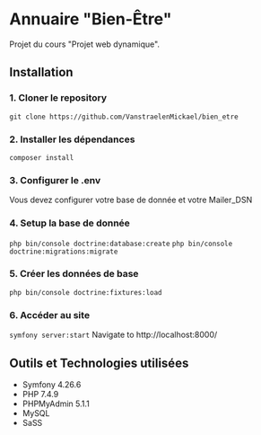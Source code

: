 # Annuaire "Bien-Être"

Projet du cours "Projet web dynamique".

## Installation

### 1. Cloner le repository

`git clone https://github.com/VanstraelenMickael/bien_etre`

### 2. Installer les dépendances

`composer install`

### 3. Configurer le .env

Vous devez configurer votre base de donnée et votre Mailer_DSN

### 4. Setup la base de donnée

`php bin/console doctrine:database:create`
`php bin/console doctrine:migrations:migrate`

### 5. Créer les données de base

`php bin/console doctrine:fixtures:load`

### 6. Accéder au site

`symfony server:start`
Navigate to http://localhost:8000/

## Outils et Technologies utilisées

- Symfony 4.26.6
- PHP 7.4.9
- PHPMyAdmin 5.1.1
- MySQL
- SaSS
